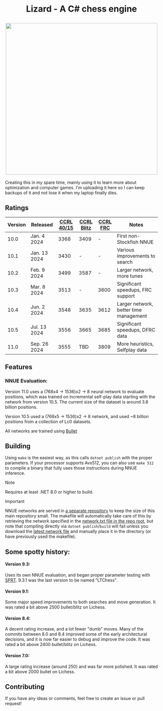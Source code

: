 <h1 align="center">
Lizard - A C# chess engine
</h1>

<h2 align="center">
<img src="./Resources/logo.png" width="500">
</h2>

Creating this in my spare time, mainly using it to learn more about optimization and computer games. 
I'm uploading it here so I can keep backups of it and not lose it when my laptop finally dies.

## Ratings
<div align="center">

| Version | Released | [CCRL 40/15](https://www.computerchess.org.uk/ccrl/4040/) | [CCRL Blitz](https://www.computerchess.org.uk/ccrl/404/) | [CCRL FRC](https://www.computerchess.org.uk/ccrl/404FRC/) | Notes |
| ---- | ------------ | ---- | ---- | ---- | --- |
| 10.0 | Jan. 4 2024  | 3368 | 3409 | -    | First non-Stockfish NNUE |
| 10.1 | Jan. 13 2024 | 3430 | -    | -    | Various improvements to search |
| 10.2 | Feb. 9 2024 | 3499 | 3587    | -    | Larger network, more tunes |
| 10.3 | Mar. 8 2024 | 3513 | -    | 3600 | Significant speedups, FRC support |
| 10.4 | Jun. 2 2024 | 3548 | 3635    | 3612 | Larger network, better time management |
| 10.5 | Jul. 13 2024 | 3556 | 3665 | 3685 | Significant speedups, DFRC data |
| 11.0 | Sep. 26 2024 | 3555 | TBD | 3809 | More heuristics, Selfplay data |

</div>

## Features
### NNUE Evaluation:
Version 11.0 uses a (768x4 -> 1536)x2 -> 8 neural network to evaluate positions, which was trained on incremental self-play data starting with the network from version 10.5. The current size of the dataset is around 3.8 billion positions.

Version 10.5 used a (768x5 -> 1536)x2 -> 8 network, and used ~8 billion positions from a collection of Lc0 datasets.

All networks are trained using [Bullet](https://github.com/jw1912/bullet)

## Building
Using `make` is the easiest way, as this calls `dotnet publish` with the proper parameters.
If your processor supports Avx512, you can also use `make 512` to compile a binary that fully uses those instructions during NNUE inference.

> [!NOTE]
> Requires at least .NET 8.0 or higher to build.

> [!IMPORTANT]
> NNUE networks are served in [a separate repository](https://github.com/liamt19/lizard-nets/) to keep the size of this main repository small. The makefile will automatically take care of this by retrieving the network specified in the [network.txt file in the repo root](/network.txt), but note that compiling directly via `dotnet publish`/`build` will fail unless you download the [latest network file](https://github.com/liamt19/lizard-nets/releases/latest) and manually place it in the directory (or have previously used the makefile).

## Some spotty history:
#### Version 9.3:
Uses its own NNUE evaluation, and began proper parameter testing with [SPRT](https://en.wikipedia.org/wiki/Sequential_probability_ratio_test).
9.3.1 was the last version to be named "LTChess".

#### Version 9.1:
Some major speed improvements to both searches and move generation.
It was rated a bit above 2500 bullet/blitz on Lichess.

#### Version 8.4:
A decent rating increase, and a lot fewer "dumb" moves. 
Many of the commits between 8.0 and 8.4 improved some of the early architectural decisions, and it is now far easier to debug and improve the code. 
It was rated a bit above 2400 bullet/blitz on Lichess.

#### Version 7.0:
A large rating increase (around 250) and was far more polished. 
It was rated a bit above 2000 bullet on Lichess.



## Contributing
If you have any ideas or comments, feel free to create an issue or pull request!
